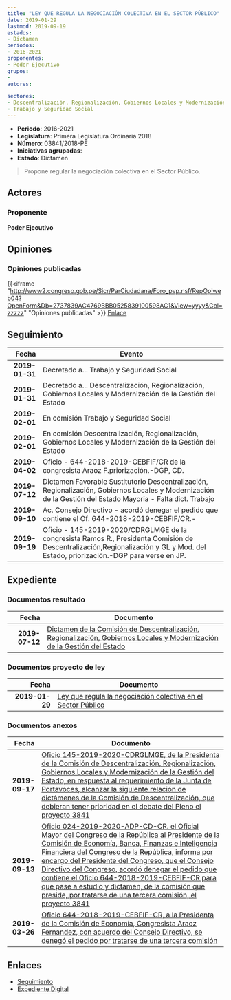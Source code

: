 ```yaml
---
title: "LEY QUE REGULA LA NEGOCIACIÓN COLECTIVA EN EL SECTOR PÚBLICO"
date: 2019-01-29
lastmod: 2019-09-19
estados:
- Dictamen
periodos:
- 2016-2021
proponentes:
- Poder Ejecutivo
grupos:
- 
autores:

sectores:
- Descentralización, Regionalización, Gobiernos Locales y Modernización de la Gestión del Estado
- Trabajo y Seguridad Social
---
```

- **Periodo**: 2016-2021
- **Legislatura**: Primera Legislatura Ordinaria 2018
- **Número**: 03841/2018-PE
- **Iniciativas agrupadas**: 
- **Estado**: Dictamen

> Propone regular la negociación colectiva en el Sector Público.


## Actores

### Proponente

**Poder Ejecutivo**

## Opiniones

### Opiniones publicadas

{{<iframe "http://www2.congreso.gob.pe/Sicr/ParCiudadana/Foro_pvp.nsf/RepOpiweb04?OpenForm&Db=2737839AC4769BBB0525839100598AC1&View=yyyy&Col=zzzzz" "Opiniones publicadas" >}}
[Enlace](http://www2.congreso.gob.pe/Sicr/ParCiudadana/Foro_pvp.nsf/RepOpiweb04?OpenForm&Db=2737839AC4769BBB0525839100598AC1&View=yyyy&Col=zzzzz)


## Seguimiento

| Fecha | Evento |
|------:|--------|
| **2019-01-31** | Decretado a... Trabajo y Seguridad Social |
| **2019-01-31** | Decretado a... Descentralización, Regionalización, Gobiernos Locales y Modernización de la Gestión del Estado |
| **2019-02-01** | En comisión Trabajo y Seguridad Social |
| **2019-02-01** | En comisión Descentralización, Regionalización, Gobiernos Locales y Modernización de la Gestión del Estado |
| **2019-04-02** | Oficio - 644-2018-2019-CEBFIF/CR de la congresista Araoz F.priorización.-DGP, CD. |
| **2019-07-12** | Dictamen Favorable Sustitutorio Descentralización, Regionalización, Gobiernos Locales y Modernización de la Gestión del Estado Mayoria - Falta dict. Trabajo |
| **2019-09-10** | Ac. Consejo Directivo - acordó denegar el pedido que contiene el Of. 644-2018-2019-CEBFIF/CR.- |
| **2019-09-19** | Oficio - 145-2019-2020/CDRGLMGE de la congresista Ramos R., Presidenta Comisión de Descentralización,Regionalización y GL y Mod. del Estado, priorización.-DGP para verse en JP. |

## Expediente

### Documentos resultado

| Fecha | Documento |
|------:|-----------|
| **2019-07-12** | [Dictamen de la Comisión de Descentralización, Regionalización, Gobiernos Locales y Modernización de la Gestión del Estado](http://www.leyes.congreso.gob.pe/Documentos/2016_2021/Dictamenes/Proyectos_de_Ley/03841DC08MAY20190712.pdf) |

### Documentos proyecto de ley

| Fecha | Documento |
|------:|-----------|
| **2019-01-29** | [Ley que regula la negociación colectiva en el Sector Público](http://www.leyes.congreso.gob.pe/Documentos/2016_2021/Proyectos_de_Ley_y_de_Resoluciones_Legislativas/PL0384120190129.pdf) |

### Documentos anexos

| Fecha | Documento |
|------:|-----------|
| **2019-09-17** | [Oficio 145-2019-2020-CDRGLMGE, de la Presidenta de la Comisión de Descentralización, Regionalización, Gobiernos Locales y Modernización de la Gestión del Estado, en respuesta al requerimiento de la Junta de Portavoces, alcanzar la siguiente relación de dictámenes de la Comisión de Descentralización, que debieran tener prioridad en el debate del Pleno el proyecto 3841](http://www.leyes.congreso.gob.pe/Documentos/2016_2021/Oficios/Comisiones_Ordinarias/OFICIO-145-2019-2020-CDRGLMGE.pdf) |
| **2019-09-13** | [Oficio 024-2019-2020-ADP-CD-CR. el Oficial Mayor del Congreso de la República al Presidente de la Comisión de Economía, Banca, Finanzas e Inteligencia Financiera del Congreso de la República, informa por encargo del Presidente del Congreso, que el Consejo Directivo del Congreso, acordó denegar el pedido que contiene el Oficio 644-2018-2019-CEBFIF-CR para que pase a estudio y dictamen, de la comisión que preside, por tratarse de una tercera comisión, el proyecto 3841](http://www.leyes.congreso.gob.pe/Documentos/2016_2021/Oficios/Oficialia_Mayor/OFICIO-024-2019-2020-ADP-CD-CR.pdf) |
| **2019-03-26** | [Oficio 644-2018-2019-CEBFIF-CR, a la Presidenta de la Comisión de Economía, Congresista Araoz Fernandez, con acuerdo del Consejo Directivo, se denegó el pedido por tratarse de una tercera comisión](http://www.leyes.congreso.gob.pe/Documentos/2016_2021/Consejo_Directivo/Pedidos_Pase_a_Comision/OFICIO-644-2018-2019-CEBFIF-CR.pdf) |

## Enlaces

- [Seguimiento](http://www2.congreso.gob.pe/Sicr/TraDocEstProc/CLProLey2016.nsf/f7fff46988ca05b1052578e100829cc7/3337a6631afccbcd05258391005de5b3?OpenDocument)
- [Expediente Digital](http://www2.congreso.gob.pe/Sicr/TraDocEstProc/Expvirt_2011.nsf/visbusqptramdoc1621/03841?opendocument)

